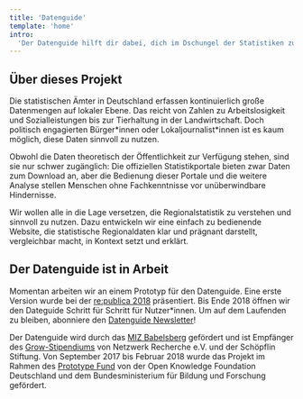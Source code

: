 ```yaml
---
title: 'Datenguide'
template: 'home'
intro:
  'Der Datenguide hilft dir dabei, dich im Dschungel der Statistiken zurecht zu finden.'
---
```


## Über dieses Projekt

Die statistischen Ämter in Deutschland erfassen kontinuierlich große Datenmengen auf lokaler Ebene. Das reicht von Zahlen zu Arbeitslosigkeit und Sozialleistungen bis zur Tierhaltung in der Landwirtschaft. Doch politisch engagierten Bürger\*innen oder Lokaljournalist\*innen ist es kaum möglich, diese Daten sinnvoll zu nutzen.

Obwohl die Daten theoretisch der Öffentlichkeit zur Verfügung stehen, sind sie nur schwer zugänglich: Die offiziellen Statistikportale bieten zwar Daten zum Download an, aber die Bedienung dieser Portale und die weitere Analyse stellen Menschen ohne Fachkenntnisse vor unüberwindbare Hindernisse.

Wir wollen alle in die Lage versetzen, die Regionalstatistik zu verstehen und sinnvoll zu nutzen. Dazu entwickeln wir eine einfach zu bedienende Website, die statistische Regionaldaten klar und prägnant darstellt, vergleichbar macht, in Kontext setzt und erklärt.

## Der Datenguide ist in Arbeit

Momentan arbeiten wir an einem Prototyp für den Datenguide. Eine erste Version wurde bei der [re:publica 2018](https://18.re-publica.com/session/statistik-alle-wir-hacken-statistische-bundesamt) präsentiert. Bis Ende 2018 öffnen wir den Dateguide Schritt für Schritt für Nutzer\*innen. Um auf dem Laufenden zu bleiben, abonniere den [Datenguide Newsletter](#newsletter)!

Der Datenguide wird durch das [MIZ Babelsberg](https://www.miz-babelsberg.de/) gefördert und ist Empfänger des [Grow-Stipendiums](https://netzwerkrecherche.org/ziele/gemeinnuetziger-journalismus/grow-stipendien/) von Netzwerk Recherche e.V. und der Schöpflin Stiftung. Von September 2017 bis Februar 2018 wurde das Projekt im Rahmen des [Prototype Fund](https://prototypefund.de/) von der Open Knowledge Foundation Deutschland und dem Bundesministerium für Bildung und Forschung gefördert.
